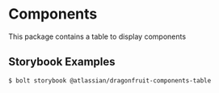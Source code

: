 # Components

This package contains a table to display components
## Storybook Examples

```shell
$ bolt storybook @atlassian/dragonfruit-components-table
```
